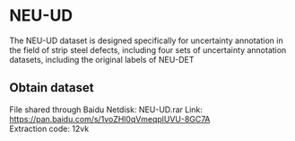 # NEU-UD
The NEU-UD dataset is designed specifically for uncertainty annotation in the field of strip steel defects, including four sets of uncertainty annotation datasets, including the original labels of NEU-DET

## Obtain dataset

File shared through Baidu Netdisk: NEU-UD.rar
Link: https://pan.baidu.com/s/1voZHl0qVmeqplUVU-8GC7A  
Extraction code: 12vk
